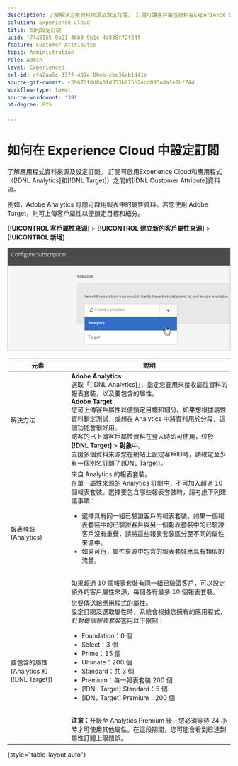 ```yaml
---
description: 了解解決方案資料來源及設定訂閱。 訂閱可讓客戶屬性資料在Experience Cloud和應用程式（Analytics和Target）之間流動。
solution: Experience Cloud
title: 如何設定訂閱
uuid: f74a8155-0a21-46b3-9b1e-4c838f72f24f
feature: Customer Attributes
topic: Administration
role: Admin
level: Experienced
exl-id: cfa2aa5c-337f-401e-80eb-cbe36cb1d41e
source-git-commit: c39672f0d8a0fd353b275b2ecd095ada1e2bf744
workflow-type: tm+mt
source-wordcount: '391'
ht-degree: 82%

---
```


# 如何在 Experience Cloud 中設定訂閱

了解應用程式資料來源及設定訂閱。 訂閱可啟用Experience Cloud和應用程式（[!DNL Analytics]和[!DNL Target]）之間的[!DNL Customer Attribute]資料流。

例如，Adobe Analytics 訂閱可啟用報表中的屬性資料。若您使用 Adobe Target，則可上傳客戶屬性以便鎖定目標和細分。

**[!UICONTROL 客戶屬性來源]** > **[!UICONTROL 建立新的客戶屬性來源]** > **[!UICONTROL 新增]**

![在 Experience Cloud 中設定訂閱](assets/configure_subscription_page.png)

| 元素 | 說明 |
|--- |--- |
| 解決方法 | **Adobe Analytics**<br>&#x200B;選取「[!DNL Analytics]」，指定您要用來接收屬性資料的報表套裝，以及要包含的屬性。<br>**Adobe Target**<br>&#x200B;您可上傳客戶屬性以便鎖定目標和細分。如果想根據屬性資料鎖定測試，或想在 Analytics 中將資料用於分段，這個功能會很好用。<br>訪客的已上傳客戶屬性資料在登入時即可使用，位於 **[!DNL Target]** > **對象**&#x200B;中。<br>支援多個資料來源您在網站上設定客戶ID時，請確定至少有一個別名訂閱了[!DNL Target]。 |
| 報表套裝 (Analytics) | 來自 Analytics 的報表套裝。<br>在單一屬性來源的 Analytics 訂閱中，不可加入超過 10 個報表套裝。選擇要包含哪些報表套裝時，請考慮下列建議事項：<ul><li>選擇具有同一組已驗證客戶的報表套裝。如果一個報表套裝中的已驗證客戶與另一個報表套裝中的已驗證客戶沒有重疊，請將這些報表套裝區分至不同的屬性來源中。</li><li>如果可行，屬性來源中包含的報表套裝應具有類似的流量。</li></ul><br>如果超過 10 個報表套裝有同一組已驗證客戶，可以設定額外的客戶屬性來源，每個各有最多 10 個報表套裝。 |
| 要包含的屬性 (Analytics 和 [!DNL Target]) | 您要傳送給應用程式的屬性。 <br>設定訂閱及選取屬性時，系統會根據您擁有的應用程式，_針對每個報表套裝_&#x200B;套用以下限制：<ul><li>Foundation：0 個</li><li>Select：3 個</li><li>Prime：15 個</li><li>Ultimate：200 個</li><li>Standard：共 3 個</li><li>Premium：每一報表套裝 200 個</li><li>[!DNL Target] Standard：5 個</li><li>[!DNL Target] Premium：200 個</li></ul><br>**注意：**&#x200B;升級至 Analytics Premium 後，您必須等待 24 小時才可使用其他屬性。在這段期間，您可能會看到已達到屬性訂閱上限錯誤。 |

{style="table-layout:auto"}
